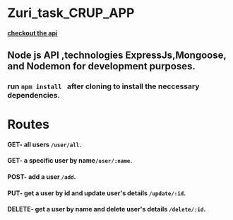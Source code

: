 # Zuri_task_CRUP_APP

#### [checkout the api](https://ig4-zuri-nodejs-crud-app.herokuapp.com/)

## Node js API ,technologies ExpressJs,Mongoose, and Nodemon for development purposes.

### run `npm install ` after cloning to install the neccessary dependencies.

# Routes

#### GET- all users `/user/all`.

#### GET- a specific user by name`/user/:name`.

#### POST- add a user `/add`.

#### PUT- get a user by id and update user's details `/update/:id`.

#### DELETE- get a user by name and delete user's details `/delete/:id`.
